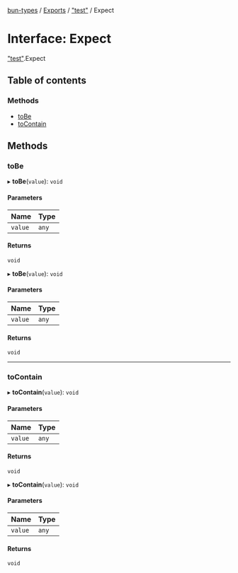 [bun-types](https://github.com/oven-sh/bun-types/blob/master/api-docs/README.md) / [Exports](https://github.com/oven-sh/bun-types/blob/master/api-docs/modules.md) / ["test"](https://github.com/oven-sh/bun-types/blob/master/api-docs/modules/test_.md) / Expect

# Interface: Expect

["test"](https://github.com/oven-sh/bun-types/blob/master/api-docs/modules/test_.md).Expect

## Table of contents

### Methods

- [toBe](https://github.com/oven-sh/bun-types/blob/master/api-docs/interfaces/test_.Expect.md#tobe)
- [toContain](https://github.com/oven-sh/bun-types/blob/master/api-docs/interfaces/test_.Expect.md#tocontain)

## Methods

### toBe

▸ **toBe**(`value`): `void`

#### Parameters

| Name | Type |
| :------ | :------ |
| `value` | `any` |

#### Returns

`void`

▸ **toBe**(`value`): `void`

#### Parameters

| Name | Type |
| :------ | :------ |
| `value` | `any` |

#### Returns

`void`

___

### toContain

▸ **toContain**(`value`): `void`

#### Parameters

| Name | Type |
| :------ | :------ |
| `value` | `any` |

#### Returns

`void`

▸ **toContain**(`value`): `void`

#### Parameters

| Name | Type |
| :------ | :------ |
| `value` | `any` |

#### Returns

`void`
